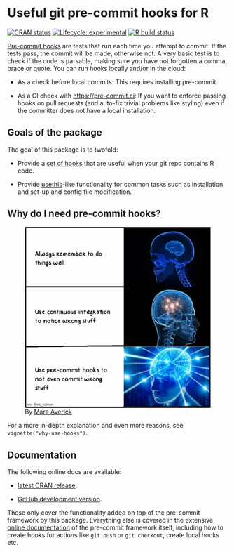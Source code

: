 
<!-- README.md is generated from README.Rmd. Please edit that file -->

# Useful git pre-commit hooks for R

<!-- badges: start -->

[![CRAN
status](https://www.r-pkg.org/badges/version/precommit)](https://CRAN.R-project.org/package=precommit)
[![Lifecycle:
experimental](https://img.shields.io/badge/lifecycle-experimental-orange.svg)](https://lifecycle.r-lib.org/articles/stages.html#experimental)
[![R build
status](https://github.com/lorenzwalthert/precommit/workflows/R-CMD-check/badge.svg)](https://github.com/lorenzwalthert/precommit/actions)

<!-- badges: end -->

[Pre-commit hooks](https://pre-commit.com) are tests that run each time
you attempt to commit. If the tests pass, the commit will be made,
otherwise not. A very basic test is to check if the code is parsable,
making sure you have not forgotten a comma, brace or quote. You can run
hooks locally and/or in the cloud:

-   As a check before local commits: This requires installing
    pre-commit.

-   As a CI check with <https://pre-commit.ci>: If you want to enforce
    passing hooks on pull requests (and auto-fix trivial problems like
    styling) even if the committer does not have a local installation.

## Goals of the package

The goal of this package is to twofold:

-   Provide a [set of
    hooks](https://lorenzwalthert.github.io/precommit/articles/available-hooks.html)
    that are useful when your git repo contains R code.

-   Provide [usethis](https://github.com/r-lib/usethis)-like
    functionality for common tasks such as installation and set-up and
    config file modification.

## Why do I need pre-commit hooks?

<figure>
<img src="man/figures/pre-commit-meme.jpeg" width="500" align="center" href="https://twitter.com/dataandme/status/1255510799273132032"/>
<figcaption>
By <a href=https://twitter.com/dataandme/status/1255510799273132032>Mara
Averick</a>
</figcaption>
</figure>

For a more in-depth explanation and even more reasons, see
`vignette("why-use-hooks")`.

## Documentation

The following online docs are available:

-   [latest CRAN release](https://lorenzwalthert.github.io/precommit/).

-   [GitHub development
    version](https://lorenzwalthert.github.io/precommit/dev/).

These only cover the functionality added on top of the pre-commit
framework by this package. Everything else is covered in the extensive
[online documentation](https://pre-commit.com) of the pre-commit
framework itself, including how to create hooks for actions like
`git push` or `git checkout`, create local hooks etc.
